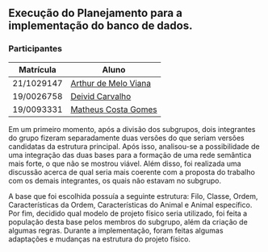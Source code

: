 ## Execução do Planejamento para a implementação do banco de dados.

### Participantes
|Matrícula | Aluno |
| ---- | ---- |
| 21/1029147 | [Arthur de Melo Viana](https://github.com/arthurmlv)	|
| 19/0026758 | [Deivid Carvalho](https://github.com/deivid-a1) |	
| 19/0093331 | [Matheus Costa Gomes](https://github.com/mc-gomes) |	

Em um primeiro momento, após a divisão dos subgrupos, dois integrantes do grupo fizeram separadamente duas versões do que seriam versões candidatas da estrutura principal.
Após isso, analisou-se a possibilidade de uma integração das duas bases para a formação de uma rede semântica mais forte, o que não se mostrou viável.
Além disso, foi realizada uma discussão acerca de qual seria mais coerente com a proposta do trabalho com os demais integrantes, os quais não estavam no subgrupo.

A base que foi escolhida possuía a seguinte estrutura: Filo, Classe, Ordem, Características da Ordem, Características do Animal e Animal específico.
Por fim, decidido qual modelo de projeto físico seria utilizado, foi feita a população desta base pelos membros do subgrupo, além da criação de algumas regras.
Durante a implementação, foram feitas algumas adaptações e mudanças na estrutura do projeto físico.